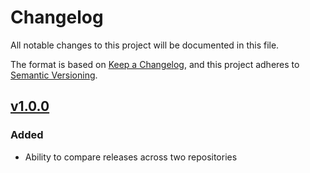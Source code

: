 # Changelog
All notable changes to this project will be documented in this file.

The format is based on [Keep a Changelog](https://keepachangelog.com/en/1.0.0/),
and this project adheres to [Semantic Versioning](https://semver.org/spec/v2.0.0.html).


## [v1.0.0](https://github.com/NickLiffen/compare-releases/releases/tag/v1.0.0)

### Added
-  Ability to compare releases across two repositories
